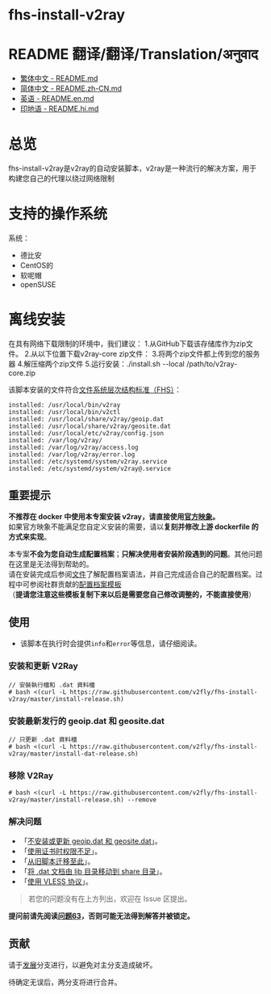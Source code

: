 # fhs-install-v2ray

# README 翻译/翻译/Translation/अनुवाद

-   [繁体中文 - README.md](README.md)
-   [简体中文 - README.zh-CN.md](README.zh-CN.md)
-   [英语 - README.en.md](README.en.md)
-   [印地语 - README.hi.md](README.hi.md)

# 总览

fhs-install-v2ray是v2ray的自动安装脚本，v2ray是一种流行的解决方案，用于构建您自己的代理以绕过网络限制

# 支持的操作系统

系统：

-   德比安
-   CentOS的
-   软呢帽
-   openSUSE

# 离线安装

在具有网络下载限制的环境中，我们建议：
1.从GitHub下载该存储库作为zip文件。
2.从以下位置下载v2ray-core zip文件：
3.将两个zip文件都上传到您的服务器
4.解压缩两个zip文件
5.运行安装：./install.sh --local /path/to/v2ray-core.zip

该脚本安装的文件符合[文件系统层次结构标准（FHS）](https://en.wikipedia.org/wiki/Filesystem_Hierarchy_Standard)：

    installed: /usr/local/bin/v2ray
    installed: /usr/local/bin/v2ctl
    installed: /usr/local/share/v2ray/geoip.dat
    installed: /usr/local/share/v2ray/geosite.dat
    installed: /usr/local/etc/v2ray/config.json
    installed: /var/log/v2ray/
    installed: /var/log/v2ray/access.log
    installed: /var/log/v2ray/error.log
    installed: /etc/systemd/system/v2ray.service
    installed: /etc/systemd/system/v2ray@.service

## 重要提示

**不推荐在 docker 中使用本专案安装 v2ray，请直接使用[官方映象](https://github.com/v2fly/docker)。**  
如果官方映象不能满足您自定义安装的需要，请以**复刻并修改上游 dockerfile 的方式来实现**。

本专案**不会为您自动生成配置档案**；**只解决使用者安装阶段遇到的问题**。其他问题在这里是无法得到帮助的。  
请在安装完成后参阅[文件](https://www.v2fly.org/)了解配置档案语法，并自己完成适合自己的配置档案。过程中可参阅社群贡献的[配置档案模板](https://github.com/v2fly/v2ray-examples)  
（**提请您注意这些模板复制下来以后是需要您自己修改调整的，不能直接使用**）

## 使用

-   该脚本在执行时会提供`info`和`error`等信息，请仔细阅读。

### 安装和更新 V2Ray

    // 安裝執行檔和 .dat 資料檔
    # bash <(curl -L https://raw.githubusercontent.com/v2fly/fhs-install-v2ray/master/install-release.sh)

### 安装最新发行的 geoip.dat 和 geosite.dat

    // 只更新 .dat 資料檔
    # bash <(curl -L https://raw.githubusercontent.com/v2fly/fhs-install-v2ray/master/install-dat-release.sh)

### 移除 V2Ray

    # bash <(curl -L https://raw.githubusercontent.com/v2fly/fhs-install-v2ray/master/install-release.sh) --remove

### 解决问题

-   「[不安装或更新 geoip.dat 和 geosite.dat](https://github.com/v2fly/fhs-install-v2ray/wiki/Do-not-install-or-update-geoip.dat-and-geosite.dat)」。
-   「[使用证书时权限不足](https://github.com/v2fly/fhs-install-v2ray/wiki/Insufficient-permissions-when-using-certificates)」。
-   「[从旧脚本迁移至此](https://github.com/v2fly/fhs-install-v2ray/wiki/Migrate-from-the-old-script-to-this)」。
-   「[将 .dat 文档由 lib 目录移动到 share 目录](https://github.com/v2fly/fhs-install-v2ray/wiki/Move-.dat-files-from-lib-directory-to-share-directory)」。
-   「[使用 VLESS 协议](https://github.com/v2fly/fhs-install-v2ray/wiki/To-use-the-VLESS-protocol)」。

> 若您的问题没有在上方列出，欢迎在 Issue 区提出。

**提问前请先阅读[问题63](https://github.com/v2fly/fhs-install-v2ray/issues/63)，否则可能无法得到解答并被锁定。**

## 贡献

请于[发展](https://github.com/v2fly/fhs-install-v2ray/tree/develop)分支进行，以避免对主分支造成破坏。

待确定无误后，两分支将进行合并。
